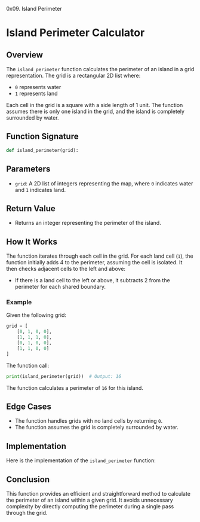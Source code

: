 0x09. Island Perimeter

# Island Perimeter Calculator

## Overview

The `island_perimeter` function calculates the perimeter of an island in a grid representation. The grid is a rectangular 2D list where:
- `0` represents water
- `1` represents land

Each cell in the grid is a square with a side length of 1 unit. The function assumes there is only one island in the grid, and the island is completely surrounded by water.

## Function Signature

```python
def island_perimeter(grid):
```

## Parameters

- `grid`: A 2D list of integers representing the map, where `0` indicates water and `1` indicates land.

## Return Value

- Returns an integer representing the perimeter of the island.

## How It Works

The function iterates through each cell in the grid. For each land cell (`1`), the function initially adds 4 to the perimeter, assuming the cell is isolated. It then checks adjacent cells to the left and above:
- If there is a land cell to the left or above, it subtracts 2 from the perimeter for each shared boundary.

### Example

Given the following grid:

```python
grid = [
    [0, 1, 0, 0],
    [1, 1, 1, 0],
    [0, 1, 0, 0],
    [1, 1, 0, 0]
]
```

The function call:

```python
print(island_perimeter(grid))  # Output: 16
```

The function calculates a perimeter of `16` for this island.

## Edge Cases

- The function handles grids with no land cells by returning `0`.
- The function assumes the grid is completely surrounded by water.

## Implementation

Here is the implementation of the `island_perimeter` function:


## Conclusion

This function provides an efficient and straightforward method to calculate the perimeter of an island within a given grid. It avoids unnecessary complexity by directly computing the perimeter during a single pass through the grid.

